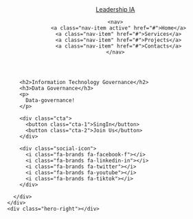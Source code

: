 <!DOCTYPE html>
<html lang="en">

<head>
  <meta charset="UTF-8">
  <meta name="viewport" content="width=device-width, initial-scale=1.0">
  <title>Information Technology Governance</title>

  <!-- googlefonts -->
  <link rel="preconnect" href="https://fonts.googleapis.com">
  <link rel="preconnect" href="https://fonts.gstatic.com" crossorigin>
  <link
    href="https://fonts.googleapis.com/css2?family=Inter:ital,opsz,wght@0,14..32,100..900;1,14..32,100..900&display=swap"
    rel="stylesheet">

  <!-- fontawesome -->
  <link rel="stylesheet" href="https://cdnjs.cloudflare.com/ajax/libs/font-awesome/6.0.0-beta3/css/all.min.css">

  <!-- Stylesheet -->
  <link rel="stylesheet" href="styles.css">
</head>

<body>

  <!-- header section -->
  <header id="header">
    <div class="left-section">
      <a class="logo" href="#">Leadership IA</a>
    </div>

    <nav>
      <a class="nav-item active" href="#">Home</a>
      <a class="nav-item" href="#">Services</a>
      <a class="nav-item" href="#">Projects</a>
      <a class="nav-item" href="#">Contacts</a>
    </nav>

  </header>

  <!-- Hero section -->
  <section id="hero">
    <div class="hero-left">
      <div class="content">

        <h2>Information Technology Governance</h2>
        <h3>Data Governance</h3>
        <p>
          Data-governance!
        </p>

        <div class="cta">
          <button class="cta-1">SingIn</button>
          <button class="cta-2">Join Us</button>
        </div>

        <div class="social-icon">
          <i class="fa-brands fa-facebook-f"></i>
          <i class="fa-brands fa-linkedin-in"></i>
          <i class="fa-brands fa-twitter"></i>
          <i class="fa-brands fa-youtube"></i>
          <i class="fa-brands fa-tiktok"></i>
        </div>

      </div>
    </div>
    <div class="hero-right"></div>
  </section>
<!-- CodeGenWeb 2024 -->
</body>

</html>
